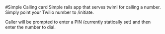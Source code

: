#Simple Calling card
Simple rails app that serves twiml for calling a number. Simply point your Twilio number to /initiate.

Caller will be prompted to enter a PIN (currently statically set) and then enter the number to dial.
